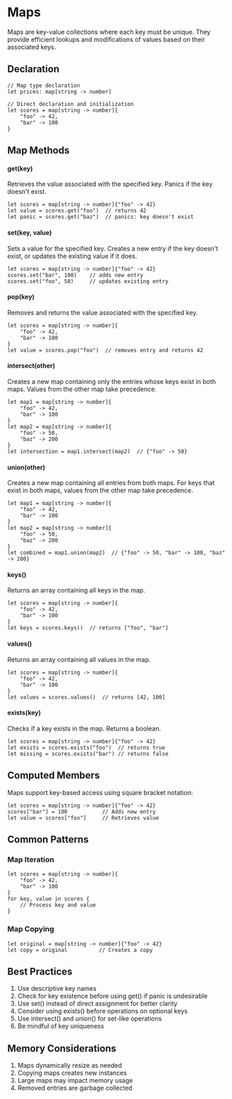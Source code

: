 # Maps

Maps are key-value collections where each key must be unique. They provide efficient lookups and modifications of values based on their associated keys.

## Declaration

```
// Map type declaration
let prices: map[string -> number]

// Direct declaration and initialization
let scores = map[string -> number]{
    "foo" -> 42,
    "bar" -> 100
}
```

## Map Methods

#### get(key)

Retrieves the value associated with the specified key. Panics if the key doesn't exist.

```
let scores = map[string -> number]{"foo" -> 42}
let value = scores.get("foo")  // returns 42
let panic = scores.get("baz")  // panics: key doesn't exist
```

#### set(key, value)

Sets a value for the specified key. Creates a new entry if the key doesn't exist, or updates the existing value if it does.

```
let scores = map[string -> number]{"foo" -> 42}
scores.set("bar", 100)    // adds new entry
scores.set("foo", 50)     // updates existing entry
```

#### pop(key)

Removes and returns the value associated with the specified key.

```
let scores = map[string -> number]{
    "foo" -> 42,
    "bar" -> 100
}
let value = scores.pop("foo")  // removes entry and returns 42
```

#### intersect(other)

Creates a new map containing only the entries whose keys exist in both maps. Values from the other map take precedence.

```
let map1 = map[string -> number]{
    "foo" -> 42,
    "bar" -> 100
}
let map2 = map[string -> number]{
    "foo" -> 50,
    "baz" -> 200
}
let intersection = map1.intersect(map2)  // {"foo" -> 50}
```

#### union(other)

Creates a new map containing all entries from both maps. For keys that exist in both maps, values from the other map take precedence.

```
let map1 = map[string -> number]{
    "foo" -> 42,
    "bar" -> 100
}
let map2 = map[string -> number]{
    "foo" -> 50,
    "baz" -> 200
}
let combined = map1.union(map2)  // {"foo" -> 50, "bar" -> 100, "baz" -> 200}
```

#### keys()

Returns an array containing all keys in the map.

```
let scores = map[string -> number]{
    "foo" -> 42,
    "bar" -> 100
}
let keys = scores.keys()  // returns ["foo", "bar"]
```

#### values()

Returns an array containing all values in the map.

```
let scores = map[string -> number]{
    "foo" -> 42,
    "bar" -> 100
}
let values = scores.values()  // returns [42, 100]
```

#### exists(key)

Checks if a key exists in the map. Returns a boolean.

```
let scores = map[string -> number]{"foo" -> 42}
let exists = scores.exists("foo")  // returns true
let missing = scores.exists("bar") // returns false
```

## Computed Members

Maps support key-based access using square bracket notation:

```
let scores = map[string -> number]{"foo" -> 42}
scores["bar"] = 100           // Adds new entry
let value = scores["foo"]     // Retrieves value
```

## Common Patterns

### Map Iteration

```
let scores = map[string -> number]{
    "foo" -> 42,
    "bar" -> 100
}
for key, value in scores {
    // Process key and value
}
```

### Map Copying

```
let original = map[string -> number]{"foo" -> 42}
let copy = original          // Creates a copy
```

## Best Practices

1. Use descriptive key names
2. Check for key existence before using get() if panic is undesirable
3. Use set() instead of direct assignment for better clarity
4. Consider using exists() before operations on optional keys
5. Use intersect() and union() for set-like operations
6. Be mindful of key uniqueness

## Memory Considerations

1. Maps dynamically resize as needed
2. Copying maps creates new instances
3. Large maps may impact memory usage
4. Removed entries are garbage collected
